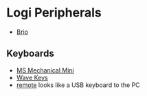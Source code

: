 # Logi Peripherals

* [Brio](brio.html)

## Keyboards

* [MS Mechanical Mini](ms-mechanical-mini.html)
* [Wave Keys](wave-keys.html)
* [remote](remote.html) looks like a USB keyboard to the PC
